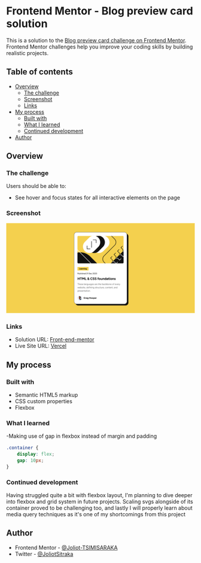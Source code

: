 # Frontend Mentor - Blog preview card solution

This is a solution to the [Blog preview card challenge on Frontend Mentor](https://www.frontendmentor.io/challenges/blog-preview-card-ckPaj01IcS). Frontend Mentor challenges help you improve your coding skills by building realistic projects.

## Table of contents

-   [Overview](#overview)
    -   [The challenge](#the-challenge)
    -   [Screenshot](#screenshot)
    -   [Links](#links)
-   [My process](#my-process)
    -   [Built with](#built-with)
    -   [What I learned](#what-i-learned)
    -   [Continued development](#continued-development)
-   [Author](#author)

## Overview

### The challenge

Users should be able to:

-   See hover and focus states for all interactive elements on the page

### Screenshot

![](screenshot.png)

### Links

-   Solution URL: [Front-end-mentor](https://www.frontendmentor.io/solutions/blog-preview-card-using-flexbox-IQNoShp6Fj)
-   Live Site URL: [Vercel](https://blog-preview-card-rouge-seven.vercel.app/)

## My process

### Built with

-   Semantic HTML5 markup
-   CSS custom properties
-   Flexbox

### What I learned

-Making use of gap in flexbox instead of margin and padding

```css
.container {
    display: flex;
    gap: 10px;
}
```

### Continued development

Having struggled quite a bit with flexbox layout, I'm planning to dive deeper into flexbox and grid system in future projects. Scaling svgs alongside of its container proved to be challenging too, and lastly I will properly learn about media query techniques as it's one of my shortcomings from this project

## Author

-   Frontend Mentor - [@Joliot-TSIMISARAKA](https://www.frontendmentor.io/profile/Joliot-TSIMISARAKA)
-   Twitter - [@JoliotSitraka](https://x.com/JoliotSitraka)
